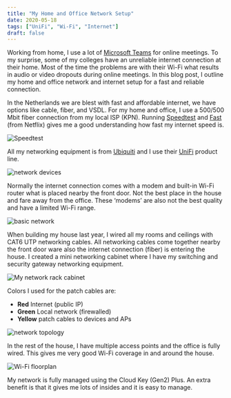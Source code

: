```yaml
---
title: "My Home and Office Network Setup"
date: 2020-05-18
tags: ["UniFi", "Wi-Fi", "Internet"]
draft: false
---
```


Working from home, I use a lot of [Microsoft Teams](https://teams.microsoft.com/) for online meetings. To my surprise, some of my colleges have an unreliable internet connection at their home. Most of the time the problems are with their Wi-Fi what results in audio or video dropouts during online meetings. In this blog post, I outline my home and office network and internet setup for a fast and reliable connection.

In the Netherlands we are blest with fast and affordable internet, we have options like cable, fiber, and VSDL. For my home and office, I use a 500/500 Mbit fiber connection from my local ISP (KPN). Running [Speedtest](https://www.speedtest.net/) and [Fast](https://fast.com/) (from Netflix) gives me a good understanding how fast my  internet speed is.

![Speedtest](/media/UniFi_speedtest.png)

All my networking equipment is from [Ubiquiti](https://www.ui.com/) and I use their [UniFi](https://www.ui.com/products/#unifi) product line.

![network devices](/media/UniFi_network_devices.png)

Normally the internet connection comes with a modem and built-in Wi-Fi router what is placed nearby the front door. Not the best place in the house and fare away from the office. These ‘modems’ are also not the best quality and have a limited Wi-Fi range.

![basic network](/media/UniFi_basic_network.png)

When building my house last year, I wired all my rooms and ceilings with CAT6 UTP networking cables. All networking cables come together nearby the front door ware also the internet connection (fiber) is entering the house. I created a mini networking cabinet where I have my switching and security gateway networking equipment.

![My network rack cabinet](/media/UniFi_network_rack_cabinet.jpg)

Colors I used for the patch cables are:
- **Red** Internet (public IP)
- **Green** Local network (firewalled)
- **Yellow** patch cables to devices and APs

![network topology](/media/UniFi_network_topology.png)

In the rest of the house, I have multiple access points and the office is fully wired. This gives me very good Wi-Fi coverage in and around the house.

![Wi-Fi floorplan](/media/UniFi_floorplan.png)

My network is fully managed using the Cloud Key (Gen2) Plus. An extra benefit is that it gives me lots of insides and it is easy to manage.

